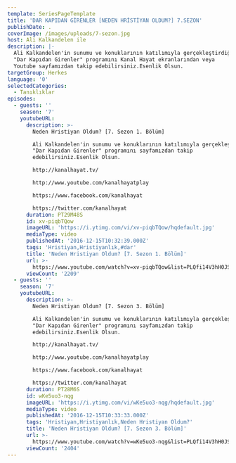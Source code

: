 ```yaml
---
template: SeriesPageTemplate
title: 'DAR KAPIDAN GİRENLER [NEDEN HRİSTİYAN OLDUM?] 7.SEZON'
publishDate: .
coverImage: /images/uploads/7-sezon.jpg
host: Ali Kalkandelen ile
description: |-
  Ali Kalkandelen'in sunumu ve konuklarının katılımıyla gerçekleştirdiği 
  "Dar Kapıdan Girenler" programını Kanal Hayat ekranlarından veya 
  Youtube sayfamızdan takip edebilirsiniz.Esenlik Olsun.
targetGroup: Herkes
language: '0'
selectedCategories:
  - Tanıklıklar
episodes:
  - guests: ''
    season: '7'
    youtubeURL:
      description: >-
        Neden Hristiyan Oldum? [7. Sezon 1. Bölüm]

        Ali Kalkandelen'in sunumu ve konuklarının katılımıyla gerçekleştirdiği
        "Dar Kapıdan Girenler" programını sayfamızdan takip
        edebilirsiniz.Esenlik Olsun.

        http://kanalhayat.tv/

        http://www.youtube.com/kanalhayatplay

        https://www.facebook.com/kanalhayat

        https://twitter.com/kanalhayat
      duration: PT29M48S
      id: xv-piqbTQow
      imageURL: 'https://i.ytimg.com/vi/xv-piqbTQow/hqdefault.jpg'
      mediaType: video
      publishedAt: '2016-12-15T10:32:39.000Z'
      tags: 'Hristiyan,Hristiyanlık,#dar'
      title: 'Neden Hristiyan Oldum? [7. Sezon 1. Bölüm]'
      url: >-
        https://www.youtube.com/watch?v=xv-piqbTQow&list=PLQfi14V3hH0JSvwNy8r-0bZnvqfdydCjH&index=2&t=0s
      viewCount: '2209'
  - guests: ''
    season: '7'
    youtubeURL:
      description: >-
        Neden Hristiyan Oldum? [7. Sezon 3. Bölüm]

        Ali Kalkandelen'in sunumu ve konuklarının katılımıyla gerçekleştirdiği
        "Dar Kapıdan Girenler" programını sayfamızdan takip
        edebilirsiniz.Esenlik Olsun.

        http://kanalhayat.tv/

        http://www.youtube.com/kanalhayatplay

        https://www.facebook.com/kanalhayat

        https://twitter.com/kanalhayat
      duration: PT28M6S
      id: wKe5uo3-nqg
      imageURL: 'https://i.ytimg.com/vi/wKe5uo3-nqg/hqdefault.jpg'
      mediaType: video
      publishedAt: '2016-12-15T10:33:33.000Z'
      tags: 'Hristiyan,Hristiyanlık,Neden Hristiyan Oldum?'
      title: 'Neden Hristiyan Oldum? [7. Sezon 3. Bölüm]'
      url: >-
        https://www.youtube.com/watch?v=wKe5uo3-nqg&list=PLQfi14V3hH0JSvwNy8r-0bZnvqfdydCjH&index=4&t=0s
      viewCount: '2404'
---
```


